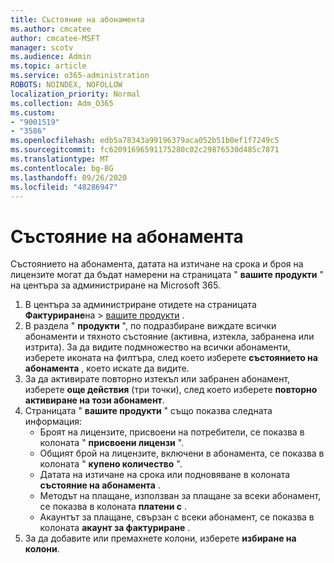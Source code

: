 ```yaml
---
title: Състояние на абонамента
ms.author: cmcatee
author: cmcatee-MSFT
manager: scotv
ms.audience: Admin
ms.topic: article
ms.service: o365-administration
ROBOTS: NOINDEX, NOFOLLOW
localization_priority: Normal
ms.collection: Adm_O365
ms.custom:
- "9001519"
- "3586"
ms.openlocfilehash: edb5a78343a99196379aca052b51b0ef1f7249c5
ms.sourcegitcommit: fc62091696591175280c02c29876530d485c7871
ms.translationtype: MT
ms.contentlocale: bg-BG
ms.lasthandoff: 09/26/2020
ms.locfileid: "48286947"
---
```

# <a name="subscription-status"></a>Състояние на абонамента

Състоянието на абонамента, датата на изтичане на срока и броя на лицензите могат да бъдат намерени на страницата " **вашите продукти** " на центъра за администриране на Microsoft 365.

1. В центъра за администриране отидете на страницата **Фактуриране**на  >  [вашите продукти](https://go.microsoft.com/fwlink/p/?linkid=842054) .
2. В раздела " **продукти** ", по подразбиране виждате всички абонаменти и тяхното състояние (активна, изтекла, забранена или изтрита). За да видите подмножество на всички абонаменти, изберете иконата на филтъра, след което изберете **състоянието на абонамента** , което искате да видите.
3. За да активирате повторно изтекъл или забранен абонамент, изберете **още действия** (три точки), след което изберете **повторно активиране на този абонамент**.
4. Страницата " **вашите продукти** " също показва следната информация:
    - Броят на лицензите, присвоени на потребители, се показва в колоната " **присвоени лицензи** ".
    - Общият брой на лицензите, включени в абонамента, се показва в колоната " **купено количество** ".
    - Датата на изтичане на срока или подновяване в колоната **състояние на абонамента** .
    - Методът на плащане, използван за плащане за всеки абонамент, се показва в колоната **платени с** .
    - Акаунтът за плащане, свързан с всеки абонамент, се показва в колоната **акаунт за фактуриране** .
5. За да добавите или премахнете колони, изберете **избиране на колони**.